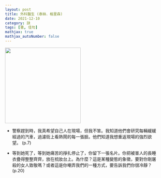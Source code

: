 ```yaml
---
layout: post
title: 外科醫生 (泰絲．格里森)
date: 2021-12-10
category: 訣
tags: [書, 佳句]
mathjax: true
mathjax_autoNumber: false
---
```


<img src="https://doltegg.github.io/book/images/surgeon.jpg" style="width:250px;">

- 警察趕到時，我真希望自己人在現場，但我不笨。我知道他們會研究每輛緩緩經過的汽車，過濾街上看熱鬧的每一張臉。他們知道我想重返現場的強烈欲望。 (p.7)

- 等到她死了，等到她痛苦的掙扎停止了，你留下一張名片。你把被害人的長睡衣疊得整整齊齊，放在梳妝台上。為什麼？這是某種變態的象徵，要對你剛屠殺的女人致敬嗎？或者這是你嘲弄我們的一種方式，要告訴我們你很冷靜？ (p.20)
